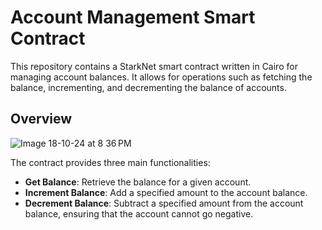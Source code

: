 # Account Management Smart Contract

This repository contains a StarkNet smart contract written in Cairo for managing account balances. It allows for operations such as fetching the balance, incrementing, and decrementing the balance of accounts.

## Overview
![Image 18-10-24 at 8 36 PM](https://github.com/user-attachments/assets/33d35356-f223-424b-bb52-70b97959c7f9)


The contract provides three main functionalities:

- **Get Balance**: Retrieve the balance for a given account.
- **Increment Balance**: Add a specified amount to the account balance.
- **Decrement Balance**: Subtract a specified amount from the account balance, ensuring that the account cannot go negative.
